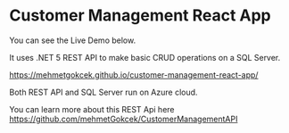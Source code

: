 # Customer Management React App

You can see the Live Demo below. 

It uses .NET 5 REST API to make basic CRUD operations on a SQL Server.

https://mehmetgokcek.github.io/customer-management-react-app/


Both REST API and SQL Server run on Azure cloud. 

You can learn more about this REST Api here https://github.com/mehmetGokcek/CustomerManagementAPI
